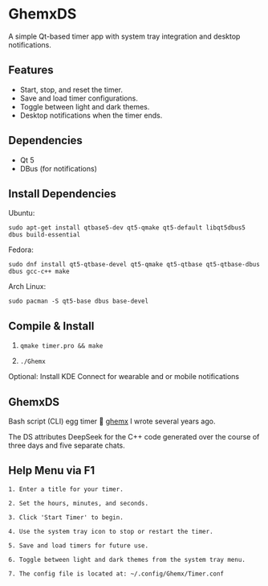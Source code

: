 # GhemxDS

A simple Qt-based timer app with system tray integration and desktop notifications.

## Features
- Start, stop, and reset the timer.
- Save and load timer configurations.
- Toggle between light and dark themes.
- Desktop notifications when the timer ends.

## Dependencies
- Qt 5
- DBus (for notifications)


## Install Dependencies

Ubuntu:

```sudo apt-get install qtbase5-dev qt5-qmake qt5-default libqt5dbus5 dbus build-essential```

Fedora:

```sudo dnf install qt5-qtbase-devel qt5-qmake qt5-qtbase qt5-qtbase-dbus dbus gcc-c++ make```

Arch Linux:

```sudo pacman -S qt5-base dbus base-devel```


## Compile & Install

1. ```qmake timer.pro && make```


2. ```./Ghemx```


Optional: Install KDE Connect for wearable and or mobile notifications

## GhemxDS

Bash script (CLI) egg timer 🔗 [ghemx](https://github.com/csmertx/ghemx "Github.com \ csmertx \ ghemx") I wrote several years ago.

The DS attributes DeepSeek for the C++ code generated over the course of three days and five separate chats.


## Help Menu via F1

```
1. Enter a title for your timer.

2. Set the hours, minutes, and seconds.

3. Click 'Start Timer' to begin.

4. Use the system tray icon to stop or restart the timer.

5. Save and load timers for future use.

6. Toggle between light and dark themes from the system tray menu.

7. The config file is located at: ~/.config/Ghemx/Timer.conf
```
